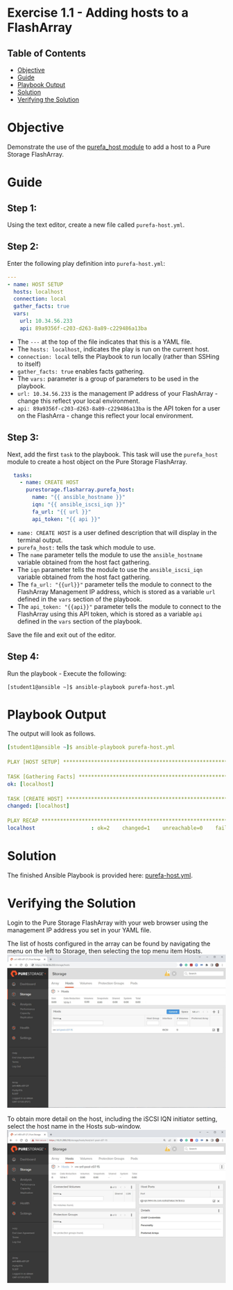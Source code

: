 # Exercise 1.1 - Adding hosts to a FlashArray

## Table of Contents

- [Objective](#objective)
- [Guide](#guide)
- [Playbook Output](#playbook-outbook)
- [Solution](#solution)
- [Verifying the Solution](#verifying-the-solution)

# Objective

Demonstrate the use of the [purefa_host module](https://docs.ansible.com/ansible/latest/collections/purestorage/flasharray/purefa_host_module.html) to add a host to a Pure Storage FlashArray.

# Guide

## Step 1:

Using the text editor, create a new file called `purefa-host.yml`.

## Step 2:

Enter the following play definition into `purefa-host.yml`:

``` yaml
---
- name: HOST SETUP
  hosts: localhost
  connection: local
  gather_facts: true
  vars:
    url: 10.34.56.233
    api: 89a9356f-c203-d263-8a89-c229486a13ba
```

- The `---` at the top of the file indicates that this is a YAML file.
- The `hosts: localhost`, indicates the play is run on the current host.
- `connection: local` tells the Playbook to run locally (rather than SSHing to itself)
- `gather_facts: true` enables facts gathering.  
- The `vars:` parameter is a group of parameters to be used in the playbook.
- `url: 10.34.56.233` is the management IP address of your FlashArray - change this reflect your local environment.
- `api: 89a9356f-c203-d263-8a89-c229486a13ba` is the API token for a user on the FlashArra - change this reflect your local environment.

## Step 3:

Next, add the first `task` to the playbook. This task will use the `purefa_host` module to create a host object on the Pure Storage FlashArray.

``` yaml
  tasks:
    - name: CREATE HOST
      purestorage.flasharray.purefa_host:
        name: "{{ ansible_hostname }}"
        iqn: "{{ ansible_iscsi_iqn }}"
        fa_url: "{{ url }}"
        api_token: "{{ api }}"
```

- `name: CREATE HOST` is a user defined description that will display in the terminal output.
- `purefa_host:` tells the task which module to use.
- The `name` parameter tells the module to use the `ansible_hostname` variable obtained from the host fact gathering.
- The `iqn` parameter tells the module to use the `ansible_iscsi_iqn` variable obtained from the host fact gathering.
- The `fa_url: "{{url}}"` parameter tells the module to connect to the FlashArray Management IP address, which is stored as a variable `url` defined in the `vars` section of the playbook.
- The `api_token: "{{api}}"` parameter tells the module to connect to the FlashArray using this API token, which is stored as a variable `api` defined in the `vars` section of the playbook.

Save the file and exit out of the editor.

## Step 4:

Run the playbook - Execute the following:

```
[student1@ansible ~]$ ansible-playbook purefa-host.yml
```

# Playbook Output

The output will look as follows.

```yaml
[student1@ansible ~]$ ansible-playbook purefa-host.yml

PLAY [HOST SETUP] *******************************************************************************************************

TASK [Gathering Facts] **************************************************************************************************
ok: [localhost]

TASK [CREATE HOST] ******************************************************************************************************
changed: [localhost]

PLAY RECAP **************************************************************************************************************
localhost                  : ok=2    changed=1    unreachable=0    failed=0    skipped=0    rescued=0    ignored=0
```

# Solution

The finished Ansible Playbook is provided here: [purefa-host.yml](https://github.com/PureStorage-OpenConnect/ansible-workshop/blob/master/1.1-add-host/purefa-host.yml).

# Verifying the Solution

Login to the Pure Storage FlashArray with your web browser using the management IP address you set in your YAML file.

The list of hosts configured in the array can be found by navigating the menu on the left to Storage, then selecting the top menu item Hosts.![hosts](host.png)


To obtain more detail on the host, including the iSCSI IQN initiator setting, select the host name in the Hosts sub-window.![host-detail](host-detail.png)

